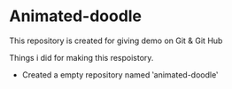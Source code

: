 # Animated-doodle

This repository is created for giving demo on Git & Git Hub

Things i did for making this respoistory.

+ Created a empty repository named ‵animated-doodle‵